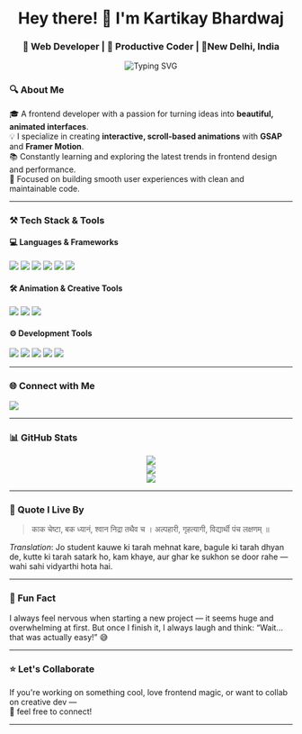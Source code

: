<h1 align="center">Hey there! 👋 I'm Kartikay Bhardwaj</h1>
<h3 align="center">🚀 Web Developer | 🎨 Productive Coder | 📍New Delhi, India</h3>

<p align="center">
  <img src="https://readme-typing-svg.herokuapp.com?font=Fira+Code&size=24&pause=1000&center=true&vCenter=true&width=600&lines=I+love+building+creative+UIs;Animated/Static+Websites+%7C;JS%2C+React%2C+GSAP%2C+Framer+Motion+%F0%9F%9A%80" alt="Typing SVG" />
</p>


### 🔍 About Me

🎓 A frontend developer with a passion for turning ideas into **beautiful, animated interfaces**.  
💡 I specialize in creating **interactive, scroll-based animations** with **GSAP** and **Framer Motion**.  
📚 Constantly learning and exploring the latest trends in frontend design and performance.  
🎯 Focused on building smooth user experiences with clean and maintainable code.

---

### ⚒️ Tech Stack & Tools

#### 💻 Languages & Frameworks
<p>
  <img src="https://img.shields.io/badge/HTML5-E34F26?style=flat&logo=html5&logoColor=white"/>
  <img src="https://img.shields.io/badge/CSS3-1572B6?style=flat&logo=css3&logoColor=white"/>
  <img src="https://img.shields.io/badge/JavaScript-F7DF1E?style=flat&logo=javascript&logoColor=black"/>
  <img src="https://img.shields.io/badge/React-61DAFB?style=flat&logo=react&logoColor=black"/>
  <img src="https://img.shields.io/badge/PHP-777BB4?style=flat&logo=php&logoColor=white"/>
  <img src="https://img.shields.io/badge/MySQL-4479A1?style=flat&logo=mysql&logoColor=white"/>
</p>

#### 🛠 Animation & Creative Tools
<p>
  <img src="https://img.shields.io/badge/GSAP-88CE02?style=flat&logo=greensock&logoColor=black"/>
  <img src="https://img.shields.io/badge/Framer--Motion-black?style=flat&logo=framer&logoColor=white"/>
  <img src="https://img.shields.io/badge/ScrollTrigger-FF5E00?style=flat&logoColor=white"/>
</p>

#### ⚙️ Development Tools
<p>
  <img src="https://img.shields.io/badge/VSCode-007ACC?style=flat&logo=visual-studio-code&logoColor=white"/>
  <img src="https://img.shields.io/badge/Git-F05032?style=flat&logo=git&logoColor=white"/>
  <img src="https://img.shields.io/badge/GitHub-181717?style=flat&logo=github&logoColor=white"/>
  <img src="https://img.shields.io/badge/Hostinger-673DE6?style=flat&logoColor=white"/>
  <img src="https://img.shields.io/badge/CPanel-orange?style=flat"/>
</p>

---

### 🌐 Connect with Me

<p>
  <a href="https://www.linkedin.com/in/kartikay-bhardwaj-253347275">
    <img src="https://img.shields.io/badge/LinkedIn-0A66C2?style=flat&logo=linkedin&logoColor=white" />
  </a>
</p>

---

### 📊 GitHub Stats

<p align="center">
  <img src="https://github-readme-stats.vercel.app/api?username=kartikay05&show_icons=true&theme=react&hide_border=false&count_private=true" />
  <br />
  <img src="https://streak-stats.demolab.com?user=kartikay05&theme=react&hide_border=false" />
  <br />
  <img src="https://github-readme-stats.vercel.app/api/top-langs/?username=kartikay05&layout=compact&theme=react&hide_border=false" />
</p>

---

### 🎯 Quote I Live By

> काक चेष्टा, बक ध्यानं, श्वान निद्रा तथैव च ।
> अल्पहारी, गृहत्यागी, विद्यार्थी पंच लक्षणम् ॥ 

*Translation*: 
Jo student kauwe ki tarah mehnat kare, bagule ki tarah dhyan de, kutte ki tarah satark ho, kam khaye, aur ghar ke sukhon se door rahe — wahi sahi vidyarthi hota hai.

---

### 🎉 Fun Fact

I always feel nervous when starting a new project — it seems huge and overwhelming at first.
But once I finish it, I always laugh and think:
“Wait... that was actually easy!” 😅

---

### ⭐ Let's Collaborate

If you're working on something cool, love frontend magic, or want to collab on creative dev —  
📩 feel free to connect!

---

